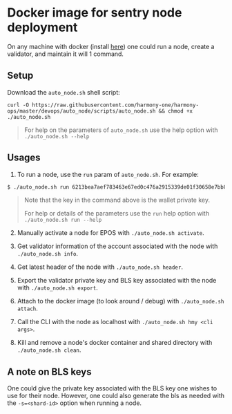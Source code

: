 # Docker image for sentry node deployment

On any machine with docker (install [here](https://docs.docker.com/install/)) one could run a node, create a validator, and maintain it will 1 command.

## Setup

Download the `auto_node.sh` shell script:
```
curl -O https://raw.githubusercontent.com/harmony-one/harmony-ops/master/devops/auto_node/scripts/auto_node.sh && chmod +x ./auto_node.sh
```
> For help on the parameters of `auto_node.sh` use the help option with `./auto_node.sh --help` 

## Usages
1. To run a node, use the `run` param of `auto_node.sh`. For example:
```bash
$ ./auto_node.sh run 6213bea7aef783463e67ed0c476a2915339de01f30658e7bb88ef5861e64b5e5  -N=stress -e=https://api.s0.stn.hmny.io/ -n=Harmony_Sentry_1 -s=1 -a -c -y
```
> Note that the key in the command above is the wallet private key. 
> 
>For help or details of the parameters use the `run` help option with `./auto_node.sh run --help`

2. Manually activate a node for EPOS with `./auto_node.sh activate`.

3. Get validator information of the account associated with the node with `./auto_node.sh info`.

4. Get latest header of the node with `./auto_node.sh header`.

5. Export the validator private key and BLS key associated with the node with `./auto_node.sh export`.

6. Attach to the docker image (to look around / debug) with `./auto_node.sh attach`.

7. Call the CLI with the node as localhost with `./auto_node.sh hmy <cli args>`.

8. Kill and remove a node's docker container and shared directory with `./auto_node.sh clean`.

## A note on BLS keys

One could give the private key associated with the BLS key one wishes to use for their node. However, one could also 
generate the bls as needed with the `-s=<shard-id>` option when running a node.  